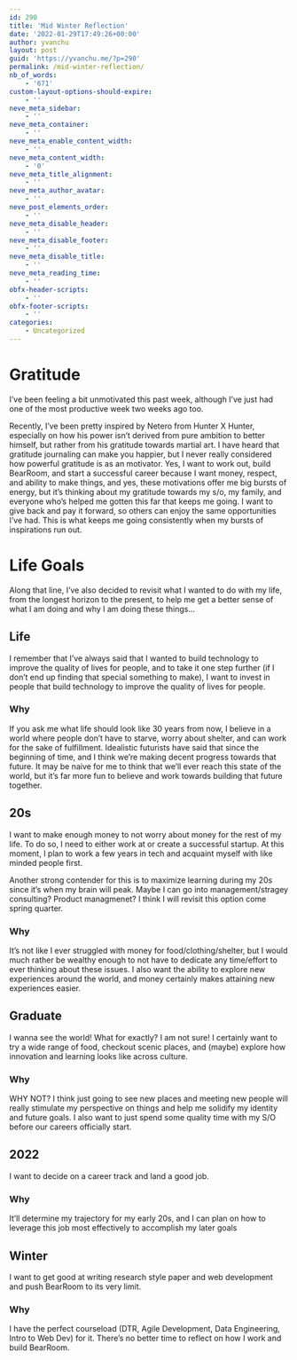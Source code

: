 ```yaml
---
id: 290
title: 'Mid Winter Reflection'
date: '2022-01-29T17:49:26+00:00'
author: yvanchu
layout: post
guid: 'https://yvanchu.me/?p=290'
permalink: /mid-winter-reflection/
nb_of_words:
    - '671'
custom-layout-options-should-expire:
    - ''
neve_meta_sidebar:
    - ''
neve_meta_container:
    - ''
neve_meta_enable_content_width:
    - ''
neve_meta_content_width:
    - '0'
neve_meta_title_alignment:
    - ''
neve_meta_author_avatar:
    - ''
neve_post_elements_order:
    - ''
neve_meta_disable_header:
    - ''
neve_meta_disable_footer:
    - ''
neve_meta_disable_title:
    - ''
neve_meta_reading_time:
    - ''
obfx-header-scripts:
    - ''
obfx-footer-scripts:
    - ''
categories:
    - Uncategorized
---
```


# Gratitude

I’ve been feeling a bit unmotivated this past week, although I’ve just had one of the most productive week two weeks ago too.

Recently, I’ve been pretty inspired by Netero from Hunter X Hunter, especially on how his power isn’t derived from pure ambition to better himself, but rather from his gratitude towards martial art. I have heard that gratitude journaling can make you happier, but I never really considered how powerful gratitude is as an motivator. Yes, I want to work out, build BearRoom, and start a successful career because I want money, respect, and ability to make things, and yes, these motivations offer me big bursts of energy, but it’s thinking about my gratitude towards my s/o, my family, and everyone who’s helped me gotten this far that keeps me going. I want to give back and pay it forward, so others can enjoy the same opportunities I’ve had. This is what keeps me going consistently when my bursts of inspirations run out.

# Life Goals

Along that line, I’ve also decided to revisit what I wanted to do with my life, from the longest horizon to the present, to help me get a better sense of what I am doing and why I am doing these things…

## Life

I remember that I’ve always said that I wanted to build technology to improve the quality of lives for people, and to take it one step further (if I don’t end up finding that special something to make), I want to invest in people that build technology to improve the quality of lives for people.

### Why

If you ask me what life should look like 30 years from now, I believe in a world where people don’t have to starve, worry about shelter, and can work for the sake of fulfillment. Idealistic futurists have said that since the beginning of time, and I think we’re making decent progress towards that future. It may be naive for me to think that we’ll ever reach this state of the world, but it’s far more fun to believe and work towards building that future together.

## 20s

I want to make enough money to not worry about money for the rest of my life. To do so, I need to either work at or create a successful startup. At this moment, I plan to work a few years in tech and acquaint myself with like minded people first.

Another strong contender for this is to maximize learning during my 20s since it’s when my brain will peak. Maybe I can go into management/stragey consulting? Product managmenet? I think I will revisit this option come spring quarter.

### Why

It’s not like I ever struggled with money for food/clothing/shelter, but I would much rather be wealthy enough to not have to dedicate any time/effort to ever thinking about these issues. I also want the ability to explore new experiences around the world, and money certainly makes attaining new experiences easier.

## Graduate

I wanna see the world! What for exactly? I am not sure! I certainly want to try a wide range of food, checkout scenic places, and (maybe) explore how innovation and learning looks like across culture.

### Why

WHY NOT? I think just going to see new places and meeting new people will really stimulate my perspective on things and help me solidify my identity and future goals. I also want to just spend some quality time with my S/O before our careers officially start.

## 2022

I want to decide on a career track and land a good job.

### Why

It’ll determine my trajectory for my early 20s, and I can plan on how to leverage this job most effectively to accomplish my later goals

## Winter

I want to get good at writing research style paper and web development and push BearRoom to its very limit.

### Why

I have the perfect courseload (DTR, Agile Development, Data Engineering, Intro to Web Dev) for it. There’s no better time to reflect on how I work and build BearRoom.